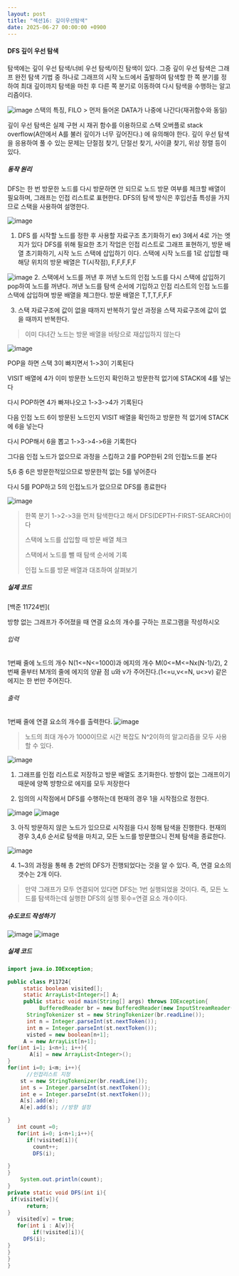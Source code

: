 ```yaml
---
layout: post
title: "섹션16: 깊이우선탐색"
date: 2025-06-27 00:00:00 +0900
---
```

#### DFS 깊이 우선 탐색
탐색에는 깊이 우선 탐색/너비 우선 탐색/이진 탐색이 있다.
그중 깊이 우선 탐색은 그래프 완전 탐색 기법 중 하나로 
그래프의 시작 노드에서 출발하여 탐색할 한 쪽 분기를 정하여 
최대 깊이까지 탐색을 마친 후 다른 쪽 분기로 이동하여 다시 탐색을 수행하는 알고리즘이다. 

![image](https://github.com/user-attachments/assets/b3303264-c45a-42e3-b701-8e1c87c63179)
스택의 특징, FILO > 먼저 들어온 DATA가 나중에 나간다(재귀함수와 동일)

깊이 우선 탐색은 실제 구현 시 재귀 함수를 이용하므로 스택 오버플로 stack overflow(A안에서 A를 불러 깊이가 너무 깊어진다.)
에 유의해야 한다.
깊이 우선 탐색을 응용하여 풀 수 있는 문제는 단절점 찾기, 단절선 찾기, 사이클 찾기, 위상 정렬 등이 있다.

##### 동작 원리
DFS는 한 번 방문한 노드를 다시 방문하면 안 되므로 노드 방문 여부를 체크할 배열이 필요하며, 
그래프는 인접 리스트로 표현한다. DFS의 탐색 방식은 후입선출 특성을 가지므로 스택을 사용하여 설명한다.

![image](https://github.com/user-attachments/assets/ded05965-2a6e-4b3b-b3da-c1d50e791779)
1. DFS 를 시작할 노드를 정한 후 사용할 자료구조 초기화하기
   ex) 3에서 4로 가는 엣지가 있다 
   DFS를 위해 필요한 초기 작업은 인접 리스트로 그래프 표현하기, 방문 배열 초기화하기, 시작 노드 스택에 삽입하기 이다.
   스택에 시작 노드를 1로 삽입할 때 해당 위치의 방문 배열은 T(시작점), F,F,F,F,F

   

![image](https://github.com/user-attachments/assets/d814c889-bad9-4548-b9c7-74a6cee191f5)
2. 스택에서 노드를 꺼낸 후 꺼낸 노드의 인접 노드를 다시 스택에 삽입하기 
pop하여 노드를 꺼낸다. 꺼낸 노드를 탐색 순서에 기입하고 인접 리스트의 인접 노드를 스택에 삽입하며 방문 배열을 체그한다.
방문 배열은 T,T,T,F,F,F

3. 스택 자료구조에 값이 없을 때까지 반복하기
앞선 과정을 스택 자료구조에 값이 없을 때까지 반복한다.

> 이미 다녀간 노드는 방문 배열을 바탕으로 재삽입하지 않는다
> 
![image](https://github.com/user-attachments/assets/b616fbb4-7276-4702-ab50-fb32d87ec763)

POP을 하면 스택 3이 빠지면서 1->3이 기록된다

VISIT 배열에 4가 이미 방문한 노드인지 확인하고 방문한적 없기에 STACK에 4를 넣는다

다시 POP하면 4가 빠져나오고 1->3->4가 기록된다

다음 인접 노드 6이 방문된 노드인지 VISIT 배열을 확인하고 방문한 적 없기에 STACK에 6을 넣는다

다시 POP해서 6을 뽑고 1->3->4->6을 기록한다

그다음 인접 노드가 없으므로 과정을 스킵하고 2를 POP한뒤 2의 인접노드를 본다 

5,6 중 6은 방문한적있으므로 방문한적 없는 5를 넣어준다 

다시 5를 POP하고 5의 인접노드가 없으므로 DFS를 종료한다

![image](https://github.com/user-attachments/assets/ee33a49d-a1fa-477a-8595-67d1be128306)

> 한쪽 분기 1->2->3을 먼저 탐색한다고 해서 DFS(DEPTH-FIRST-SEARCH)이다
> 
> 스택에 노드를 삽입할 때 방문 배열 체크
> 
> 스택에서 노드를 뺄 때 탐색 순서에 기록
> 
> 인접 노드를 방문 배열과 대조하여 살펴보기
> 
>
##### 실제 코드
[백준 11724번](

방향 없는 그래프가 주어졌을 때 연결 요소의 개수를 구하는 프로그램을 작성하시오

###### 입력
1번째 줄에 노드의 개수 N(1<=N<=1000)과 에지의 개수 M(0<=M<=Nx(N-1)/2), 2번째 줄부터 M개의 줄에 에지의 양끝 점 u와 v가 주어진다.(1<=u,v<=N, u<>v) 같은 에지는 한 번만 주어진다.

###### 출력
1번째 줄에 연결 요소의 개수를 출력한다.
![image](https://github.com/user-attachments/assets/38104ac0-fe23-424f-8260-99a9eb479a4b)

> 노드의 최대 개수가 1000이므로 시간 복잡도 N^2이하의 알고리즘을 모두 사용할 수 있다.
>

![image](https://github.com/user-attachments/assets/4d59ad63-9acd-4ce0-9748-848542259517)

1. 그래프를 인접 리스트로 저장하고 방문 배열도 초기화한다. 방향이 없는 그래프이기 때문에 양쪽 뱡향으로 에지를 모두 저장한다

2. 임의의 시작점에서 DFS를 수행하는데 현재의 경우 1을 시작점으로 정한다.  

![image](https://github.com/user-attachments/assets/bb0b57dd-e510-4f45-80ad-49ababcc99b4)
![image](https://github.com/user-attachments/assets/83ba84e9-edc2-48d6-8fbf-3bff7b16f838)

3. 아직 방문하지 않은 노드가 있으므로 시작점을 다시 정해 탐색을 진행한다.
현재의 경우 3,4,6 순서로 탐색을 마치고, 모든 노드를 방문했으니 전체 탐색을 종료한다.

![image](https://github.com/user-attachments/assets/e8789dc4-b899-4462-8f12-d2324838644a)

4. 1~3의 과정을 통해 총 2번의  DFS가 진행되었다는 것을 알 수 있다. 즉, 연결 요소의 갯수는 2개 이다.

> 만약 그래프가 모두 연결되어 있다면 DFS는 1번 실행되었을 것이다. 즉, 모든 노드를 탐색하는데 실행한 DFS의 실행 횟수=연결 요소 개수이다.
>

##### 슈도코드 작성하기
![image](https://github.com/user-attachments/assets/e600c0f2-f0e2-4446-808a-207ed3a704fa)
![image](https://github.com/user-attachments/assets/b1e915de-7b49-4a68-8433-bde27a781272)

##### 실제 코드 

```java
import java.io.IOException;

public class P11724{
     static boolean visited[];
     static ArrayList<Integer>[] A;
     public static void main(String[] args) throws IOException{
          BufferedReader br = new BufferedReader(new InputStreamReader(System.in));
      StringTokenizer st = new StringTokenizer(br.readLine());
      int n = Integer.parseInt(st.nextToken());
      int m = Integer.parseInt(st.nextToken());
      visted = new boolean[n+1];
     A = new ArrayList[n+1];
for(int i=1; i<n+1; i++){
       A[i] = new ArrayList<Integer>();
}
for(int i=0; i<m; i++){
      //인접리스트 지정
    st = new StringTokenizer(br.readLine());
    int s = Integer.parseInt(st.nextToken());
    int e = Integer.parseInt(st.nextToken());
    A[s].add(e);
    A[e].add(s); //방향 설정

}
   int count =0;
   for(int i=0; i<n+1;i++){
      if(!visited[i]){
        count++;
        DFS(i);

}
}
    System.out.println(count);
}
private static void DFS(int i){
 if(visited[v]){
      return;
}
   visited[v] = true;
   for(int i : A[v]){
        if(!visited[i]){
     DFS(i);
}
}
}
}
```
